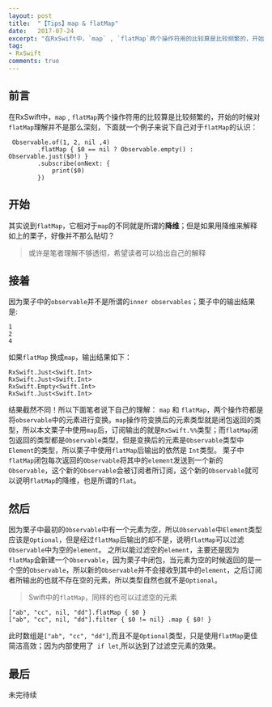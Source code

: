 ```yaml
---
layout: post
title:  "【Tips】map & flatMap"
date:   2017-07-24
excerpt: "在RxSwift中，`map` , `flatMap`两个操作符用的比较算是比较频繁的，开始的时候对`flatMap`理解并不是那么深刻，下面就一个例子来说下自己对于`flatMap`的认识："
tag:
- RxSwift
comments: true
---
```


## 前言
在RxSwift中，`map` , `flatMap`两个操作符用的比较算是比较频繁的，开始的时候对`flatMap`理解并不是那么深刻，下面就一个例子来说下自己对于`flatMap`的认识：

```
 Observable.of(1, 2, nil ,4)
        .flatMap { $0 == nil ? Observable.empty() : Observable.just($0!) }
        .subscribe(onNext: {
            print($0)
        })
```

## 开始
其实说到`flatMap`，它相对于`map`的不同就是所谓的**降维**；但是如果用降维来解释如上的栗子，好像并不那么贴切？
> 或许是笔者理解不够透彻，希望读者可以给出自己的解释

## 接着
因为栗子中的`observable`并不是所谓的`inner observables`；栗子中的输出结果是:
 ```
1
2
4
```
如果`flatMap` 换成`map`，输出结果如下：
```
RxSwift.Just<Swift.Int>
RxSwift.Just<Swift.Int>
RxSwift.Empty<Swift.Int>
RxSwift.Just<Swift.Int>
```
结果截然不同！所以下面笔者说下自己的理解：
`map` 和 `flatMap`，两个操作符都是将`observable`中的元素进行变换。`map`操作符变换后的元素类型就是闭包返回的类型，所以本文栗子中使用`map`后，订阅输出的就是`RxSwift.%%`类型；而`flatMap`闭包返回的类型都是`Observable`类型，但是变换后的元素是`Observable`类型中`Element`的类型，所以栗子中使用`flatMap`后输出的依然是 `Int`类型。
栗子中`flatMap`闭包每次返回的`Observable`将其中的`element`发送到一个新的`Observable`，这个新的`Observable`会被订阅者所订阅，这个新的`Observable`就可以说明`flatMap`的降维，也是所谓的`flat`。

## 然后
因为栗子中最初的`Observable`中有一个元素为空，所以`Observable`中`Element`类型应该是`Optional`，但是经过`flatMap`后输出的却不是，说明`flatMap`可以过滤`Observable`中为空的`element`。
之所以能过滤空的`element`，主要还是因为`flatMap`会新建一个`Observable`，因为栗子中闭包，当元素为空的时候返回的是一个空的`Observable`，所以新的`Observable`并不会接收到其中的`element`，之后订阅者所输出的也就不存在空的元素，所以类型自然也就不是`Optional`。

> Swift中的`flatMap`，同样的也可以过滤空的元素

 ```
["ab", "cc", nil, "dd"].flatMap { $0 }
["ab", "cc", nil, "dd"].filter { $0 != nil} .map { $0! }
```
此时数组是`["ab", "cc", "dd"]`,而且不是`Optional`类型，只是使用`flatMap`更佳简洁高效；因为内部使用了` if let`,所以达到了过滤空元素的效果。

## 最后
未完待续


